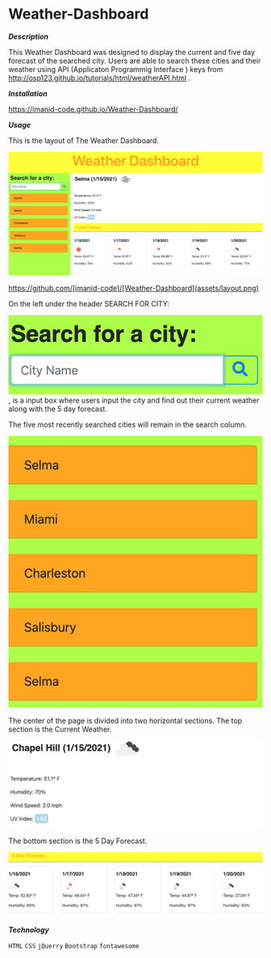 # Weather-Dashboard


***Description***

This Weather Dashboard was designed to display the current and five day forecast of the searched city. Users are able to search these cities and their weather using API (Applicaton Programmig Interface ) keys from 
 http://osp123.github.io/tutorials/html/weatherAPI.html .

***Installation***

https://imanid-code.github.io/Weather-Dashboard/


***Usage***

This  is the layout of The Weather Dashboard. 

![full](./assets/layout.png)

https://github.com/[imanid-code]/[Weather-Dashboard](assets/layout.png)

On the left under the header SEARCH FOR CITY: 

![search](./assets/search.png)
, is a input box where users input the city and find out their current weather along with the 5 day forecast. 

The five most recently searched cities will remain in the search column. 

![recent](./assets/recentcities.png)


The center of the page is divided into two horizontal sections. The top section is the Current Weather. 

![top](./assets/top.png)


The bottom section is the 5 Day Forecast. 

![bottom](./assets/bottom.png)



***Technology***

```HTML```   ```CSS``` ```jQuerry``` ```Bootstrap``` ```fontawesome```